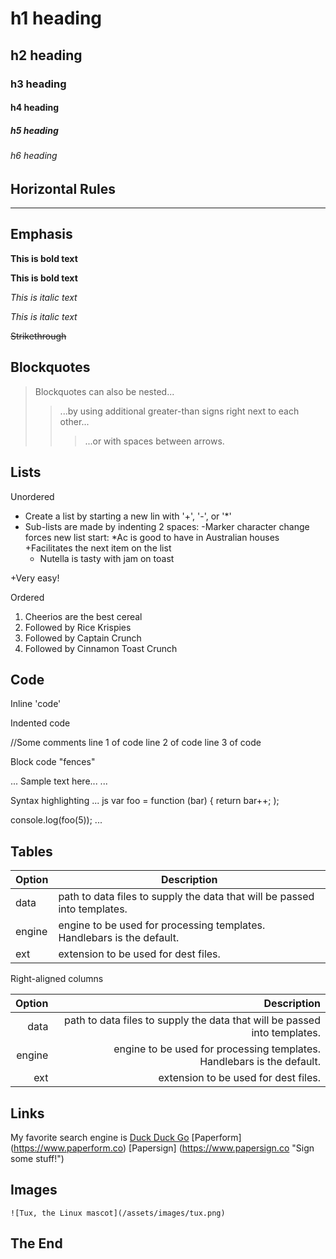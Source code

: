# h1 heading
## h2 heading
### h3 heading
#### h4 heading
##### h5 heading
###### h6 heading

## Horizontal Rules

----

## Emphasis

**This is bold text**

__This is bold text__

*This is italic text*

_This is italic text_

~~Strikethrough~~

## Blockquotes

> Blockquotes can also be nested...
>>...by using additional greater-than signs right next to each other...
> > > ...or with spaces between arrows.

## Lists

Unordered

+ Create a list by starting a new lin with '+', '-', or '*'
+ Sub-lists are made by indenting 2 spaces:
  -Marker character change forces new list start:
  *Ac is good to have in Australian houses
  +Facilitates the next item on the list
  - Nutella is tasty with jam on toast

+Very easy!

Ordered

1. Cheerios are the best cereal
2. Followed by Rice Krispies
3. Followed by Captain Crunch
4. Followed by Cinnamon Toast Crunch


## Code

Inline 'code'

Indented code

  //Some comments
    line 1 of code
    line 2 of code
    line 3 of code


Block code "fences"

...
Sample text here...
...

Syntax highlighting
...
js
var foo = function (bar) {
return bar++;
);

console.log(foo(5));
...

## Tables
| Option | Description |
| ------ | ----------- |
| data   | path to data files to supply the data that will be passed into templates. |
| engine | engine to be used for processing templates.  Handlebars is the default. |
| ext    | extension to be used for dest files. |

Right-aligned columns

| Option | Description |
| ------: | ----------: |
| data    | path to data files to supply the data that will be passed into templates. |
| engine | engine to be used for processing templates.  Handlebars is the default. |
| ext    | extension to be used for dest files. |

## Links

My favorite search engine is [Duck Duck Go](https://duckduckgo.com)
[Paperform] (https://www.paperform.co)
[Papersign] (https://www.papersign.co "Sign some stuff!")

## Images
    ![Tux, the Linux mascot](/assets/images/tux.png)

## The End
